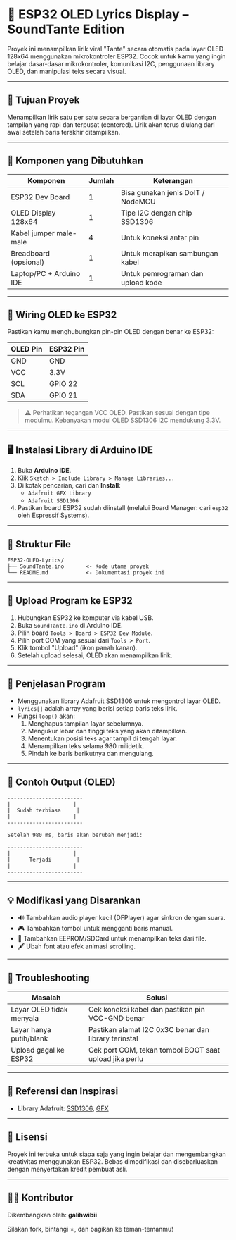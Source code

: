 # 🎵 ESP32 OLED Lyrics Display – SoundTante Edition

Proyek ini menampilkan lirik viral "Tante" secara otomatis pada layar OLED 128x64 menggunakan mikrokontroler ESP32. Cocok untuk kamu yang ingin belajar dasar-dasar mikrokontroler, komunikasi I2C, penggunaan library OLED, dan manipulasi teks secara visual.

---

## 📌 Tujuan Proyek

Menampilkan lirik satu per satu secara bergantian di layar OLED dengan tampilan yang rapi dan terpusat (centered). Lirik akan terus diulang dari awal setelah baris terakhir ditampilkan.

---

## 🧰 Komponen yang Dibutuhkan

| Komponen               | Jumlah | Keterangan                          |
|------------------------|--------|--------------------------------------|
| ESP32 Dev Board        | 1      | Bisa gunakan jenis DoIT / NodeMCU    |
| OLED Display 128x64    | 1      | Tipe I2C dengan chip SSD1306         |
| Kabel jumper male-male | 4      | Untuk koneksi antar pin              |
| Breadboard (opsional)  | 1      | Untuk merapikan sambungan kabel      |
| Laptop/PC + Arduino IDE| 1      | Untuk pemrograman dan upload kode    |

---

## 🔌 Wiring OLED ke ESP32

Pastikan kamu menghubungkan pin-pin OLED dengan benar ke ESP32:

| OLED Pin | ESP32 Pin |
|----------|-----------|
| GND      | GND       |
| VCC      | 3.3V      |
| SCL      | GPIO 22   |
| SDA      | GPIO 21   |

> ⚠️ Perhatikan tegangan VCC OLED. Pastikan sesuai dengan tipe modulmu. Kebanyakan modul OLED SSD1306 I2C mendukung 3.3V.

---

## 🖥️ Instalasi Library di Arduino IDE

1. Buka **Arduino IDE**.
2. Klik `Sketch > Include Library > Manage Libraries...`
3. Di kotak pencarian, cari dan **Install**:
   - `Adafruit GFX Library`
   - `Adafruit SSD1306`
4. Pastikan board ESP32 sudah diinstall (melalui Board Manager: cari `esp32` oleh Espressif Systems).

---

## 💾 Struktur File

```
ESP32-OLED-Lyrics/
├── SoundTante.ino       <- Kode utama proyek
└── README.md            <- Dokumentasi proyek ini
```

---

## 🔧 Upload Program ke ESP32

1. Hubungkan ESP32 ke komputer via kabel USB.
2. Buka `SoundTante.ino` di Arduino IDE.
3. Pilih board `Tools > Board > ESP32 Dev Module`.
4. Pilih port COM yang sesuai dari `Tools > Port`.
5. Klik tombol "Upload" (ikon panah kanan).
6. Setelah upload selesai, OLED akan menampilkan lirik.

---

## 📜 Penjelasan Program

- Menggunakan library Adafruit SSD1306 untuk mengontrol layar OLED.
- `lyrics[]` adalah array yang berisi setiap baris teks lirik.
- Fungsi `loop()` akan:
  1. Menghapus tampilan layar sebelumnya.
  2. Mengukur lebar dan tinggi teks yang akan ditampilkan.
  3. Menentukan posisi teks agar tampil di tengah layar.
  4. Menampilkan teks selama 980 milidetik.
  5. Pindah ke baris berikutnya dan mengulang.

---

## 🧪 Contoh Output (OLED)

```
------------------------
|                    |
|  Sudah terbiasa     |
|                    |
------------------------

Setelah 980 ms, baris akan berubah menjadi:

------------------------
|                    |
|      Terjadi        |
|                    |
------------------------
```

---

## 💡 Modifikasi yang Disarankan

- 🔊 Tambahkan audio player kecil (DFPlayer) agar sinkron dengan suara.
- 🎮 Tambahkan tombol untuk mengganti baris manual.
- 🧾 Tambahkan EEPROM/SDCard untuk menampilkan teks dari file.
- 🖋️ Ubah font atau efek animasi scrolling.

---

## 🧠 Troubleshooting

| Masalah                             | Solusi                                                 |
|------------------------------------|---------------------------------------------------------|
| Layar OLED tidak menyala           | Cek koneksi kabel dan pastikan pin VCC-GND benar       |
| Layar hanya putih/blank            | Pastikan alamat I2C 0x3C benar dan library terinstal   |
| Upload gagal ke ESP32              | Cek port COM, tekan tombol BOOT saat upload jika perlu |

---

## 👀 Referensi dan Inspirasi

- Library Adafruit: [SSD1306](https://github.com/adafruit/Adafruit_SSD1306), [GFX](https://github.com/adafruit/Adafruit-GFX-Library)

---

## 📝 Lisensi

Proyek ini terbuka untuk siapa saja yang ingin belajar dan mengembangkan kreativitas menggunakan ESP32. Bebas dimodifikasi dan disebarluaskan dengan menyertakan kredit pembuat asli.

---

## 🙋‍♂️ Kontributor

Dikembangkan oleh: **galihwibii**

Silakan fork, bintangi ⭐, dan bagikan ke teman-temanmu!
